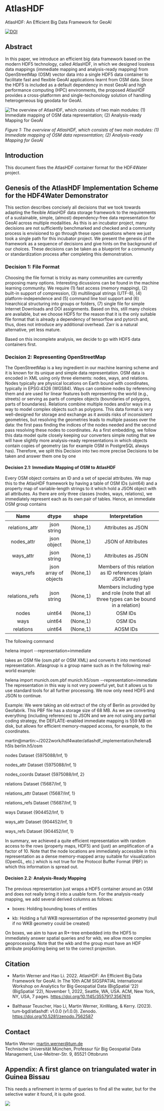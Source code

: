 # AtlasHDF

AtlasHDF: An Efficient Big Data Framework for GeoAI

[![DOI](https://zenodo.org/badge/511493796.svg)](https://zenodo.org/badge/latestdoi/511493796)


## Abstract

In this paper, we introduce an efficient big data framework based on the modern HDF5 technology, called AtlasHDF, in which we designed lossless data mappings (immediate mapping and analysis-ready mapping) from OpenStreetMap (OSM) vector data into a single HDF5 data container to facilitate fast and flexible GeoAI applications learnt from OSM data. Since the HDF5 is included as a default dependency in most GeoAI and high performance computing (HPC) environments, the proposed AtlasHDF provides a cross-platformm and single-techonology solution of handling heterogeneous big geodata for GeoAI.

![The overview of AtlasHDF, which consists of two main modules: (1) Immediate mapping of OSM data representation; (2) Analysis-ready Mapping for GeoAI](assets/overview_atlashdf.png)

*Figure 1: The overview of AtlasHDF, which consists of two main modules: (1) Immediate mapping of OSM data representation; (2) Analysis-ready Mapping for GeoAI*


## Introduction
This document fixes the AtlasHDF container format for the HDF4Water project.
## Genesis of the AtlasHDF Implementation Scheme for the HDF4Water Demonstrator

This section describes concisely all decisions that we took towards adapting the flexible AtlasHDF data storage framework to the requirements of a sustainable, simple, (almost) dependency-free data representation for GeoAI across multiple modalities. As this is an incubator project, many decisions are not sufficiently benchmarked and checked and a community process is envisioned to go through these open questions where we just took a single path for this incubator project. We present the genesis of the framework as a sequence of decisions and give hints on the background of our choices. These decisions can be taken as a blueprint for a community or standardization process after completing this demonstration.

### Decision 1: File Format
Choosing the file format is tricky as many communities are currently proposing many options. Interesting dicussions can be found in the machine learning community. We require (1) fast access (memory mapping), (2)  built-in support of compression, (3) multilingual strings (UTF-8), (4) platform-independence and (5) command line tool support and (6) hiearchical structuring into groups or folders, (7) single file for simple Internet Downloads and DOI assignments. Based on this, still many choices are available, but we choose HDF5 for the reason that it is the only suitable file format that is already a dependency of tensorflow and pytorch and, thus, does not introduce any additional overhead. Zarr is a natural alternative, yet less mature. 

Based on this incomplete analysis, we decide to go with HDF5 data containers first.

### Decision 2: Representing OpenStreetMap
The OpenStreetMap is a key ingredient in our machine learning scheme and it is known for its unique and simple data representation. OSM data is encoded in XML using only three elements: nodes, ways, and relations. Nodes typically are physical locations on Earth bound with coordinates, typically in EPSG:4326 (WGS84). Ways can combine nodes by referencing them and are used for linear features both representing the world (e.g., streets) or serving as parts of complex objects (boundaries of polygons, parts of boundaries). Relations combine multiple nodes and/or ways in a way to model complex objects such as polygons. This data format is very well-designed for storage and exchange as it avoids risks of inconsistent geometries, but resolving the geometries leads to multiple passes over the data: the first pass finding the indices of the nodes needed and the second pass resolving these nodes to coordinates. As a first embedding, we follow this data model quite closely keeping our converters simple noting that we will have slightly more analysis-ready representations in which objects contain copies of geometry (as for example OSM in PostgreSQL always has). Therefore, we split this Decision into two more precise Decisions to be taken and answer them one by one

#### Decision 2.1: Immediate Mapping of OSM to AtlasHDF
Every OSM object contains an ID and a set of special attributes. We map this to the AtlasHDF framework by having a table of OSM IDs (uint64) and a property map of variable-length strings to it which hold a JSON object with all attributes. As there are only three classes (nodes, ways, relations), we immediately represent each as its own pair of tables. Hence, an immediate OSM group contains

| Name | dtype| shape | Interpretation
| :---: | :---: | :---: | :---: 
| relations_attr | json string |(None,1)| Attributes as JSON
| nodes_attr | json object |(None,1)| JSON of Attributes
| ways_attr | json string |(None,1)| Attributes as JSON
| ways_refs | json array of objects |(None,1)| Members of this relation as ID references (plain JSON array)
| relations_refs | json string |(None,1)| Members including type and role (note that all three types can be bound in a relation)
| nodes | uint64 |(None,1)| OSM IDs
| ways | uint64 |(None,1)| OSM IDs
| relations | uint64 |(None,1)| AOSM IDs

The following command

helena import <osm file> <atlasgroup> --representation=immediate

takes an OSM file (osm.pbf or OSM XML) and converts it into mentioned representation. Atlasgroup is a group name such as in the following real-world example:  

helena import munich.osm.pbf munich.h5/osm --representation=immediate
The representation in this way is not very powerful yet, but it allows us to use standard tools for all further processing. We now only need HDF5 and JSON to continue. 

Example: We were taking an old extract of the city of Berlin as provided by Geofabrik. This PBF file has a storage size of 68 MB. As we are converting everything (including references) to JSON and we are not using any partial coding strategy, the DEFLATE-enabled immediate mapping is 559 MB on disk, but allows for efficient memory-mapped access, for example, to the coordinates. 

martin@martin:~/2022work/hdf4water/atlashdf_implementation/helena$ h5ls berlin.h5/osm

nodes                    Dataset {5975088/Inf, 1}

nodes_attr               Dataset {5975088/Inf, 1}

nodes_coords             Dataset {5975088/Inf, 2}

relations                Dataset {15687/Inf, 1}

relations_attr           Dataset {15687/Inf, 1}

relations_refs           Dataset {15687/Inf, 1}

ways                     Dataset {904452/Inf, 1}

ways_attr                Dataset {904452/Inf, 1}
  
ways_refs                Dataset {904452/Inf, 1}

In summary, we achieved a quite efficient representation with random access to the rows (property maps, HDF5) and (just) an amplification of a factor of 10. Note that the node locations are immediately accessible in this representation as a dense memory-mapped array suitable for visualization (OpenGL, etc.) which is not true for the Protocol Buffer Format (PBF) in which this information is spread out.


#### Decision 2.2: Analysis-Ready Mapping
  
The previous representation just wraps a HDF5 container around an OSM and does not really bring it into a usable form. For the analysis-ready mapping, we add several derived columns as follows:

 * boxes: Holding bounding boxes of entities

 * kb: Holding a full WKB representation of the represented geometry (null if no WKB geometry could be created)

On boxes, we aim to have an R*-tree embedded into the HDF5 to immediately answer spatial queries and for wkb, we allow more complex geoprocessing. Note that the wkb and the group must have an HDF attribute proj4string being set to the correct projection.

## Citation

- Martin Werner and Hao Li. 2022. AtlasHDF: An Efficient Big Data Framework for GeoAI. In The 10th ACM SIGSPATIAL International Workshop on Analytics for Big Geospatial Data (BigSpatial ’22) (BigSpatial ’22), November 1, 2022, Seattle, WA, USA. ACM, New York, NY, USA, 7 pages. <https://doi.org/10.1145/3557917.3567615>

- Balthasar Teuscher, Hao Li, Martin Werner, XinWang, & Kerry. (2023). tum-bgd/atlashdf: v1.0.0 (v1.0.0). Zenodo. https://doi.org/10.5281/zenodo.7562587

## Contact

Martin Werner: [martin.werner@tum.de](mailto:martin.werner@tum.de)  
Technische Universität München, Professur für Big Geospatial Data Management, Lise-Meitner-Str. 9, 85521 Ottobrunn


## Appendix: A first glance on triangulated water in Guinea Bissau
This needs a refinement in terms of queries to find all the water, but for the selective water it found,
it is quite good.

![](assets/water-example.png)
